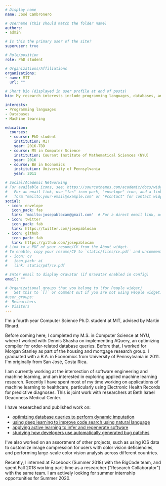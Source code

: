 ```yaml
---
# Display name
name: José Cambronero

# Username (this should match the folder name)
authors:
- admin

# Is this the primary user of the site?
superuser: true

# Role/position
role: PhD student

# Organizations/Affiliations
organizations:
- name: MIT
  url: ""

# Short bio (displayed in user profile at end of posts)
bio: My research interests include programming languages, databases, and machine learning.

interests:
- Programming languages
- Databases
- Machine learning

education:
  courses:
  - course: PhD student
    institution: MIT
    year: 2016-TBD
  - course: MS in Computer Science
    institution: Courant Institute of Mathematical Sciences (NYU)
    year: 2016
  - course: BA in Economics
    institution: University of Pennsylvania
    year: 2011

# Social/Academic Networking
# For available icons, see: https://sourcethemes.com/academic/docs/widgets/#icons
#   For an email link, use "fas" icon pack, "envelope" icon, and a link in the
#   form "mailto:your-email@example.com" or "#contact" for contact widget.
social:
 - icon: envelope
   icon_pack: fas
   link: 'mailto:josepablocam@gmail.com'  # For a direct email link, use "mailto:test@example.org".
 - icon: twitter
   icon_pack: fab
   link: https://twitter.com/josepablocam
 - icon: github
   icon_pack: fab
   link: https://github.com/josepablocam
# Link to a PDF of your resume/CV from the About widget.
# To enable, copy your resume/CV to `static/files/cv.pdf` and uncomment the lines below.
# - icon: cv
#   icon_pack: ai
#   link: static/pdf/cv.pdf

# Enter email to display Gravatar (if Gravatar enabled in Config)
email: ""

# Organizational groups that you belong to (for People widget)
#   Set this to `[]` or comment out if you are not using People widget.
#user_groups:
#- Researchers
#- Visitors
---
```


I'm a fourth year Computer Science Ph.D.
student at MIT, advised by Martin Rinard.

Before coming here, I completed my M.S. in Computer Science at NYU,
where I worked with Dennis Shasha on implementing AQuery, an optimizing
compiler for order-related database queries. Before that, I worked for Morgan Stanley as part of the housing and mortgage research group. I graduated with a B.A. in Economics
from University of Pennsylvania in 2011. I'm originally from San José, Costa Rica.

I am currently working at the intersection of software engineering and machine
learning, and am interested in exploring applied machine learning research.
Recently I have spent most of my time working on applications of machine learning
to healthcare, particularly using Electronic Health Records for
predictive diagnoses. This is joint work with researchers at
Beth Israel Deaconess Medical Center.

I have researched and published work on:

* [optimizing database queries to perform dynamic imputation](publication/vldb2017/)
* [using deep learning to improve code search using natural language](publication/fse2019/)
* [applying active learning to infer and regenerate software](publication/onward2019/)
* [studying how developers use automatically generated bug patches](publication/vlhcc2019)

I've also worked on an assortment of other projects, such
as using iOS data to customize image compression for users with color vision
deficiencies, and performing large-scale color vision analysis across different
countries.

Recently, I interned at Facebook (Summer 2018) with the BigCode team, and
spent Fall 2018 working part-time as a researcher ("Research Collaborator")
with the same team. I am actively looking for summer internship opportunities
for Summer 2020.
